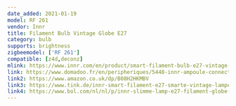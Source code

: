 ```yaml
---
date_added: 2021-01-19
model: RF 261
vendor: Innr
title: Filament Bulb Vintage Globe E27
category: bulb
supports: brightness
zigbeemodel: ['RF 261']
compatible: [z4d,deconz]
mlink: https://www.innr.com/en/product/smart-filament-bulb-e27-vintage-globe/
link: https://www.domadoo.fr/en/peripheriques/5448-innr-ampoule-connectee-type-e27-zigbee-30-pack-de-2-ampoules-vintage-filament-2200-k-type-globe-8718781552923.html
link2: https://www.amazon.co.uk/dp/B08H2HKMBV
link3: https://www.tink.de/innr-smart-filament-e27-smarte-vintage-lampe-globe-2er-pack
link4: https://www.bol.com/nl/nl/p/innr-slimme-lamp-e27-filament-globe-werkt-met-philips-hue-vintage-look-zigbee-smart-led-dimbaar-2-pack/9300000017783185/
---
```

